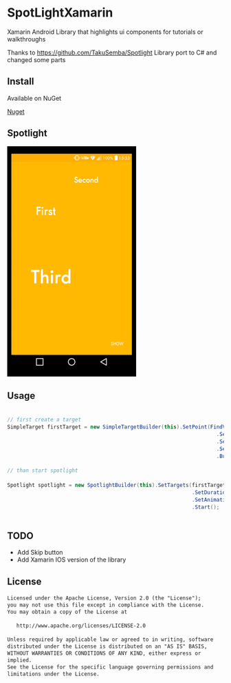# SpotLightXamarin

Xamarin Android Library that highlights ui components for tutorials or walkthroughs

Thanks to https://github.com/TakuSemba/Spotlight Library port to C# and changed some parts

Install
--------
Available on NuGet

[Nuget][Nuget]

Spotlight
--------

![screen](https://github.com/MehmetAliAlpergun/SpotLightXamarin/blob/master/Screens/Spotlight.gif)


Usage
--------

```c#

// first create a target 
SimpleTarget firstTarget = new SimpleTargetBuilder(this).SetPoint(FindViewById(Resource.Id.FirstView))
                                                                    .SetRadius(200f)
                                                                    .SetTitle("First title")
                                                                    .SetDescription("This description is for first view.")
                                                                    .Build();
                                                                    
// than start spotlight

Spotlight spotlight = new SpotlightBuilder(this).SetTargets(firstTarget)
                                                            .SetDuration(1000)
                                                            .SetAnimation(new DecelerateInterpolator(2f))
                                                            .Start();
                                                                    

```

TODO
--------

* Add Skip button
* Add Xamarin IOS version of the library


License
--------

    Licensed under the Apache License, Version 2.0 (the "License");
    you may not use this file except in compliance with the License.
    You may obtain a copy of the License at

       http://www.apache.org/licenses/LICENSE-2.0

    Unless required by applicable law or agreed to in writing, software
    distributed under the License is distributed on an "AS IS" BASIS,
    WITHOUT WARRANTIES OR CONDITIONS OF ANY KIND, either express or implied.
    See the License for the specific language governing permissions and
    limitations under the License.



[Nuget]: https://www.nuget.org/packages/SpotlightXamarinAndroid
